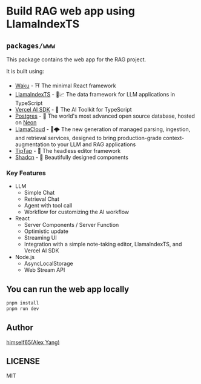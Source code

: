 # Build RAG web app using LlamaIndexTS

## `packages/www`

This package contains the web app for the RAG project.

It is built using:

- [Waku](https://github.com/dai-shi/waku) - ⛩️ The minimal React framework
- [LlamaIndexTS](https://github.com/run-llama/LlamaIndexTS) - 🦙📈 The data framework for LLM applications in TypeScript
- [Vercel AI SDK](https://sdk.vercel.ai/) - 🤖 The AI Toolkit for TypeScript
- [Postgres](https://www.postgresql.org/) - 🐘 The world's most advanced open source database, hosted
  on [Neon](https://www.neon.tech/)
- [LlamaCloud](https://cloud.llamaindex.ai) - 🦙🌩️ The new generation of managed parsing, ingestion, and retrieval
  services, designed to bring production-grade context-augmentation to your LLM and RAG applications
- [TipTap](https://tiptap.dev/) - 📝 The headless editor framework
- [Shadcn](https://shadcn.com/) - 🌈 Beautifully designed components

### Key Features

- LLM
  - Simple Chat
  - Retrieval Chat
  - Agent with tool call
  - Workflow for customizing the AI workflow
- React
  - Server Components / Server Function
  - Optimistic update
  - Streaming UI
  - Integration with a simple note-taking editor, LlamaIndexTS, and Vercel AI SDK
- Node.js
  - AsyncLocalStorage
  - Web Stream API

## You can run the web app locally

```bash
pnpm install
pnpm run dev
```

## Author

[himself65(Alex Yang)](https://github.com/himself65)

## LICENSE

MIT
